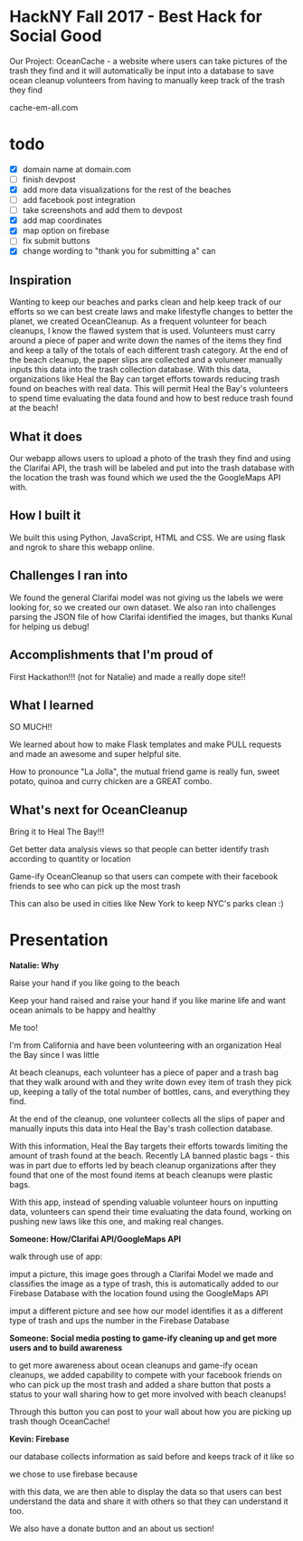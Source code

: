 # HackNY Fall 2017 - Best Hack for Social Good

Our Project: OceanCache - a website where users can take pictures of the trash they find and it will automatically be input into a database to save ocean cleanup volunteers from having to manually keep track of the trash they find

cache-em-all.com

# todo

- [x] domain name at domain.com
- [ ] finish devpost
- [x] add more data visualizations for the rest of the beaches
- [ ] add facebook post integration
- [ ] take screenshots and add them to devpost
- [x] add map coordinates
- [x] map option on firebase
- [ ] fix submit buttons
- [x] change wording to "thank you for submitting a" can

## Inspiration

Wanting to keep our beaches and parks clean and help keep track of our efforts so we can best create laws and make lifestyfle changes to better the planet, we created OceanCleanup. As a frequent volunteer for beach cleanups, I know the flawed system that is used. Volunteers must carry around a piece of paper and write down the names of the items they find and keep a tally of the totals of each different trash category. At the end of the beach cleanup, the paper slips are collected and a voluneer manually inputs this data into the trash collection database. With this data, organizations like Heal the Bay can target efforts towards reducing trash found on beaches with real data. This will permit Heal the Bay's volunteers to spend time evaluating the data found and how to best reduce trash found at the beach!

## What it does

Our webapp allows users to upload a photo of the trash they find and using the Clarifai API, the trash will be labeled and put into the trash database with the location the trash was found which we used the the GoogleMaps API with.

## How I built it

We built this using Python, JavaScript, HTML and CSS. We are using flask and ngrok to share this webapp online.

## Challenges I ran into

We found the general Clarifai model was not giving us the labels we were looking for, so we created our own dataset. We also ran into challenges parsing the JSON file of how Clarifai identified the images, but thanks Kunal for helping us debug!

## Accomplishments that I'm proud of

First Hackathon!!! (not for Natalie) and made a really dope site!!

## What I learned

SO MUCH!!

We learned about how to make Flask templates and make PULL requests and made an awesome and super helpful site.

How to pronounce "La Jolla", the mutual friend game is really fun, sweet potato, quinoa and curry chicken are a GREAT combo.

## What's next for OceanCleanup

Bring it to Heal The Bay!!!

Get better data analysis views so that people can better identify trash according to quantity or location

Game-ify OceanCleanup so that users can compete with their facebook friends to see who can pick up the most trash

This can also be used in cities like New York to keep NYC's parks clean :)


# Presentation

**Natalie: Why**

Raise your hand if you like going to the beach

Keep your hand raised and raise your hand if you like marine life and want ocean animals to be happy and healthy

Me too!

I'm from California and have been volunteering with an organization Heal the Bay since I was little

At beach cleanups, each volunteer has a piece of paper and a trash bag that they walk around with and they write down evey item of trash they pick up, keeping a tally of the total number of bottles, cans, and everything they find.

At the end of the cleanup, one volunteer collects all the slips of paper and manually inputs this data into Heal the Bay's trash collection database.

With this information, Heal the Bay targets their efforts towards limiting the amount of trash found at the beach. Recently LA banned plastic bags - this was in part due to efforts led by beach cleanup organizations after they found that one of the most found items at beach cleanups were plastic bags. 

With this app, instead of spending valuable volunteer hours on inputting data, volunteers can spend their time evaluating the data found, working on pushing new laws like this one, and making real changes.

**Someone: How/Clarifai API/GoogleMaps API**

walk through use of app:

imput a picture, this image goes through a Clarifai Model we made and classifies the image as a type of trash, this is automatically added to our Firebase Database with the location found using the GoogleMaps API

imput a different picture and see how our model identifies it as a different type of trash and ups the number in the Firebase Database

**Someone: Social media posting to game-ify cleaning up and get more users and to build awareness**

to get more awareness about ocean cleanups and game-ify ocean cleanups, we added capability to compete with your facebook friends on who can pick up the most trash and added a share button that posts a status to your wall sharing how to get more involved with beach cleanups!

Through this button you can post to your wall about how you are picking up trash though OceanCache!

**Kevin: Firebase**

our database collects information as said before and keeps track of it like so

we chose to use firebase because

with this data, we are then able to display the data so that users can best understand the data and share it with others so that they can understand it too.

We also have a donate button and an about us section!
